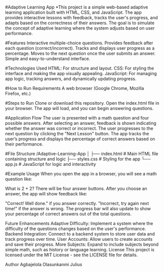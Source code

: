 
#Adaptive Learning App
*This project is a simple web-based adaptive learning application built with HTML, CSS, and JavaScript. The app provides interactive lessons with feedback, tracks the user's progress, and adapts based on the correctness of their answers. The goal is to simulate the concept of adaptive learning where the system adjusts based on user performance.

#Features
Interactive multiple-choice questions.
Provides feedback after each question (correct/incorrect).
Tracks and displays user progress as a percentage.
Moves to the next question once the user submits an answer.
Simple and easy-to-understand interface.

#Technologies Used
HTML: For structure and layout.
CSS: For styling the interface and making the app visually appealing.
JavaScript: For managing app logic, tracking answers, and dynamically updating progress.

#How to Run
Requirements
A web browser (Google Chrome, Mozilla Firefox, etc.)

#Steps to Run
Clone or download this repository.
Open the index.html file in your browser.
The app will load, and you can begin answering questions.

#Application Flow
The user is presented with a math question and four possible answers.
After selecting an answer, feedback is shown indicating whether the answer was correct or incorrect.
The user progresses to the next question by clicking the "Next Lesson" button.
The app tracks the user’s progress and displays the percentage of correct answers based on their performance.

#File Structure
/Adaptive-Learning-App
│
├── index.html         # Main HTML file containing structure and logic
├── styles.css         # Styling for the app
└── app.js             # JavaScript for logic and interactivity

#Example Usage
When you open the app in a browser, you will see a math question like:

What is 2 + 2?
There will be four answer buttons. After you choose an answer, the app will show feedback like:

"Correct! Well done." if you answer correctly.
"Incorrect, try again next time!" if the answer is wrong.
The progress bar will also update to show your percentage of correct answers out of the total questions.

Future Enhancements
Adaptive Difficulty: Implement a system where the difficulty of the questions changes based on the user's performance.
Backend Integration: Connect to a backend system to store user data and track progress over time.
User Accounts: Allow users to create accounts and save their progress.
More Subjects: Expand to include subjects beyond simple math, such as history or language learning.
License
This project is licensed under the MIT License - see the LICENSE file for details.

Author
Agbajelola Olasunkanmi Julius 
